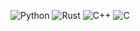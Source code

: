 ![Python](https://img.shields.io/badge/python-3670A0?style=for-the-badge&logo=python&logoColor=ffee11)
![Rust](https://img.shields.io/badge/rust-%23000000.svg?style=for-the-badge&logo=rust&logoColor=ff1111)
![C++](https://img.shields.io/badge/c++-%2300599C.svg?style=for-the-badge&logo=c%2B%2B&logoColor=default)
![C](https://img.shields.io/badge/c-%2300599C.svg?style=for-the-badge&logo=c&logoColor=default)
